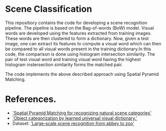 # Scene Classification

This repositiory contains the code for developing a scene recognition pipeline. The pipeline is based on the Bag-of-words (BoW) model. Visual words are developed using the features extracted from training images. These words are then clustered to form a dictionary. Now, given a test image, one can extract its features to compute a visual word which can then be compared to all visual words present in the training dictionary.In this code, the comparison is done using histogram intersection similarity. The pair of test visual word and training visual word having the highest histogram instersection similarity forms the matched pair.





The code implements the above described approach using Spatial Pyramid Matching. 
# References.
* ['Spatial Pyramid Matching for recognizing natural scene categories'](https://ieeexplore.ieee.org/document/1641019)
* ['Object categorization by learned universal visual dictionary.'](https://ieeexplore.ieee.org/document/1544935)
* Dataset: ['Large-scale scene recognition from abbey to zoo'](https://ieeexplore.ieee.org/document/5539970)


